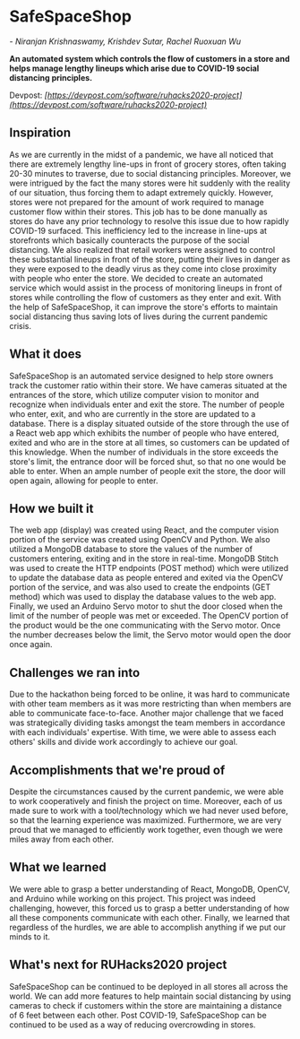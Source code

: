 # SafeSpaceShop

*- Niranjan Krishnaswamy, Krishdev Sutar, Rachel Ruoxuan Wu*

**An automated system which controls the flow of customers in a store and helps manage lengthy lineups which arise due to COVID-19 social distancing principles.**

Devpost: *[https://devpost.com/software/ruhacks2020-project](https://devpost.com/software/ruhacks2020-project)*

## Inspiration ##
As we are currently in the midst of a pandemic, we have all noticed that there are extremely lengthy line-ups in front 
of grocery stores, often taking 20-30 minutes to traverse, due to social distancing principles.  Moreover, we were 
intrigued by the fact the many stores were hit suddenly with the reality of our situation, thus forcing them to  adapt 
extremely quickly. However, stores were not prepared for the amount of work required to manage customer flow within their 
stores. This job has to be done manually as stores do have any prior technology to resolve this issue due to how rapidly 
COVID-19 surfaced. This inefficiency led to the increase in line-ups at storefronts which basically counteracts the purpose 
of the social distancing. We also realized that retail workers were assigned to control these substantial lineups in front 
of the store, putting their lives in danger as they were exposed to the deadly virus as they come into close proximity with 
people who enter the store. We decided to create an automated service which would assist in the process of monitoring lineups 
in front of stores while controlling the flow of customers as they enter and exit. With the help of SafeSpaceShop, it can 
improve the store's efforts to maintain social distancing thus saving lots of lives during the current pandemic crisis.

## What it does ##
SafeSpaceShop is an automated service designed to help store owners track the customer ratio within their store. We have 
cameras situated at the entrances of the store, which utilize computer vision to monitor and recognize when individuals 
enter and exit the store. The number of people who enter, exit, and who are currently in the store are updated to a database. 
There is a display situated outside of the store through the use of a React web app which exhibits the number of people who 
have entered, exited and who are in the store at all times, so customers can be updated of this knowledge. When the number 
of individuals in the store exceeds the store's limit, the entrance door will be forced shut, so that no one would be able 
to enter. When an ample number of people exit the store, the door will open again, allowing for people to enter.

## How we built it ##
The web app (display) was created using React, and the computer vision portion of the service was created using OpenCV and 
Python. We also utilized a MongoDB database to store the values of the number of customers entering, exiting and in the 
store in real-time. MongoDB Stitch was used to create the HTTP endpoints (POST method) which were utilized to update the 
database data as people entered and exited via the OpenCV portion of the service, and was also used to create the endpoints 
(GET method) which was used to display the database values to the web app. Finally, we used an Arduino Servo motor to shut the 
door closed when the limit of the number of people was met or exceeded. The OpenCV portion of the product would be the one 
communicating with the Servo motor. Once the number decreases below the limit, the Servo motor would open the door once again.

## Challenges we ran into ##
Due to the hackathon being forced to be online, it was hard to communicate with other team members as it was more restricting 
than when members are able to communicate face-to-face. Another major challenge that we faced was strategically dividing tasks 
amongst the team members in accordance with each individuals' expertise. With time, we were able to assess each others' skills 
and divide work accordingly to achieve our goal.

## Accomplishments that we're proud of ##
Despite the circumstances caused by the current pandemic, we were able to work cooperatively and finish the project on time. 
Moreover, each of us made sure to work with a tool/technology which we had never used before, so that the learning experience 
was maximized. Furthermore, we are very proud that we managed to efficiently work together, even though we were miles away from 
each other.

## What we learned ##
We were able to grasp a better understanding of React, MongoDB, OpenCV, and Arduino while working on this project. This project 
was indeed challenging, however, this forced us to grasp a better understanding of how all these components communicate with each 
other. Finally, we learned that regardless of the hurdles, we are able to accomplish anything if we put our minds to it.

## What's next for RUHacks2020 project ##
SafeSpaceShop can be continued to be deployed in all stores all across the world. We can add more features to help maintain social 
distancing by using cameras to check if customers within the store are maintaining a distance of 6 feet between each other. Post 
COVID-19, SafeSpaceShop can be continued to be used as a way of reducing overcrowding in stores.
